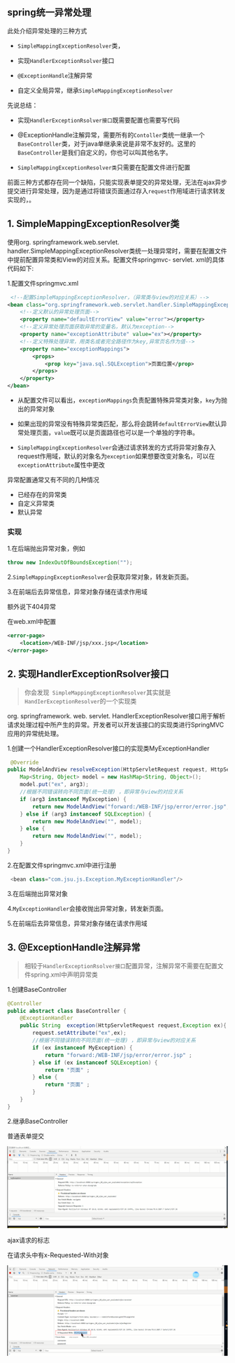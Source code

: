 ## spring统一异常处理

此处介绍异常处理的三种方式

* `SimpleMappingExceptionResolver`类，
* 实现`HandlerExceptionRsolver`接口
* `@ExceptionHandle`注解异常



* 自定义全局异常，继承`SimpleMappingExceptionResolver`

先说总结：

* 实现`HandlerExceptionRsolver接口`既需要配置也需要写代码

* @ExceptionHandle注解异常，需要所有的`Contoller`类统一继承一个`BaseController`类，对于java单继承来说是非常不友好的。这里的`BaseController`是我们自定义的，你也可以叫其他名字。

* `SimpleMappingExceptionResolver类`只需要在配置文件进行配置

前面三种方式都存在同一个缺陷，只能实现表单提交的异常处理，无法在ajax异步提交进行异常处理，因为是通过将错误页面通过存入`request`作用域进行请求转发实现的，。

## 1. SimpleMappingExceptionResolver类

使用org. springframework.web.servlet. handler.SimpIeMappingExceptionResolver类统一处理异常时，需要在配置文件中提前配置异常类和View的对应关系。配置文件springmvc- servlet. xml的具体代码如下:

1.配置文件springmvc.xml

```xml
 <!--配置SimpleMappingExceptionResolver，（异常类与view的对应关系）-->
<bean class="org.springframework.web.servlet.handler.SimpleMappingExceptionResolver">
    <!--定义默认的异常处理页面-->
    <property name="defaultErrorView" value="error"></property>
    <!--定义异常处理页面获取异常的变量名，默认为exception-->
    <property name="exceptionAttribute" value="ex"></property>
    <!--定义特殊处理异常，用类名或者完全路径作为key,异常页名作为值-->
    <property name="exceptionMappings">
        <props>
            <prop key="java.sql.SQLException">页面位置</prop>
        </props>
    </property>
</bean>
```

* 从配置文件可以看出，`exceptionMappings`负责配置特殊异常类对象，`key`为抛出的异常对象

* 如果出现的异常没有特殊异常类匹配，那么将会跳转`defaultErrorView`默认异常处理页面，`value`既可以是页面路径也可以是一个单独的字符串。

* `SimpleMappingExceptionResolver`会通过请求转发的方式将异常对象存入request作用域，默认的对象名为`exception`如果想要改变对象名，可以在`exceptionAttribute`属性中更改

异常配置通常又有不同的几种情况

* 已经存在的异常类
* 自定义异常类
* 默认异常

### 实现

1.在后端抛出异常对象，例如

```java
throw new IndexOutOfBoundsException("");
```

2.`SimpleMappingExceptionResolver`会获取异常对象，转发新页面。

3.在前端后去异常信息，异常对象存储在请求作用域



额外说下404异常

在web.xml中配置

```xml
<error-page>
    <location>/WEB-INF/jsp/xxx.jsp</location>
</error-page>
```



## 2. 实现HandlerExceptionRsolver接口

> 你会发现` SimpleMappingExceptionResolver`其实就是`HandIerExceptionResolver`的一个实现类

org. springframework. web. servlet. HandlerExceptionResolver接口用于解析请求处理过程中所产生的异常。开发者可以开发该接口的实现类进行SpringMVC应用的异常统处理。

1.创建一个HandIerExceptionResolver接口的实现类MyExceptionHandler

```java
 @Override
public ModelAndView resolveException(HttpServletRequest request, HttpServletResponse response,Object handler, Exception arg3) {
    Map<String, Object> model = new HashMap<String, Object>();
    model.put("ex", arg3);
    //根据不同错误转向不同页面(统一处理) ，即异常与view的对应关系
    if (arg3 instanceof MyException) {
        return new ModelAndView("forward:/WEB-INF/jsp/error/error.jsp", model);
    } else if (arg3 instanceof SQLException) {
        return new ModelAndView("", model);
    } else {
        return new ModelAndView("", model);
    }
}
```

2.在配置文件springmvc.xml中进行注册

```java
 <bean class="com.jsu.js.Exception.MyExceptionHandler"/>
```

3.在后端抛出异常对象

4.`MyExceptionHandler`会接收抛出异常对象，转发新页面。

5.在前端后去异常信息，异常对象存储在请求作用域

## 3. @ExceptionHandle注解异常

> 相较于`HandlerExceptionRsolver接口`配置异常，注解异常不需要在配置文件spring.xml中声明异常类

1.创建BaseController

```java
@Controller
public abstract class BaseController {
    @ExceptionHandler
    public String  exception(HttpServletRequest request,Exception ex){
        request.setAttribute("ex",ex);
        //根据不同错误转向不同页面(统一处理) ，即异常与view的对应关系
        if (ex instanceof MyException) {
            return "forward:/WEB-INF/jsp/error/error.jsp" ;
        } else if (ex instanceof SQLException) {
            return "页面" ;
        } else {
            return "页面" ;
        }
    }
}
```

2.继承BaseController









普通表单提交

![image-20200511100604240](assets/异常处理/image-20200511100604240.png)

ajax请求的标志

在请求头中有x-Requested-With对象

![image-20200511100448940](assets/异常处理/image-20200511100448940.png)

